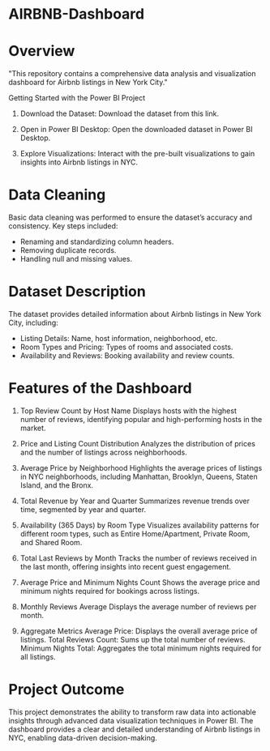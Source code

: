 # AIRBNB-Dashboard

# Overview

"This repository contains a comprehensive data analysis and visualization dashboard for Airbnb listings in New York City."

Getting Started with the Power BI Project

1. Download the Dataset:
Download the dataset from this link.

2. Open in Power BI Desktop:
Open the downloaded dataset in Power BI Desktop.

3. Explore Visualizations:
Interact with the pre-built visualizations to gain insights into Airbnb listings in NYC.

# Data Cleaning

Basic data cleaning was performed to ensure the dataset’s accuracy and consistency. Key steps included:

- Renaming and standardizing column headers.
- Removing duplicate records.
- Handling null and missing values.

# Dataset Description

The dataset provides detailed information about Airbnb listings in New York City, including:

- Listing Details: Name, host information, neighborhood, etc.
- Room Types and Pricing: Types of rooms and associated costs.
- Availability and Reviews: Booking availability and review counts.

# Features of the Dashboard

1. Top Review Count by Host Name
Displays hosts with the highest number of reviews, identifying popular and high-performing hosts in the market.

2. Price and Listing Count Distribution
Analyzes the distribution of prices and the number of listings across neighborhoods.

3. Average Price by Neighborhood
Highlights the average prices of listings in NYC neighborhoods, including Manhattan, Brooklyn, Queens, Staten Island, and the Bronx.

4. Total Revenue by Year and Quarter
Summarizes revenue trends over time, segmented by year and quarter.

5. Availability (365 Days) by Room Type
Visualizes availability patterns for different room types, such as Entire Home/Apartment, Private Room, and Shared Room.

6. Total Last Reviews by Month
Tracks the number of reviews received in the last month, offering insights into recent guest engagement.

7. Average Price and Minimum Nights Count
Shows the average price and minimum nights required for bookings across listings.

8. Monthly Reviews Average
Displays the average number of reviews per month.

9. Aggregate Metrics
Average Price: Displays the overall average price of listings.
Total Reviews Count: Sums up the total number of reviews.
Minimum Nights Total: Aggregates the total minimum nights required for all listings.

# Project Outcome

This project demonstrates the ability to transform raw data into actionable insights through advanced data visualization techniques in Power BI. The dashboard provides a clear and detailed understanding of Airbnb listings in NYC, enabling data-driven decision-making.
